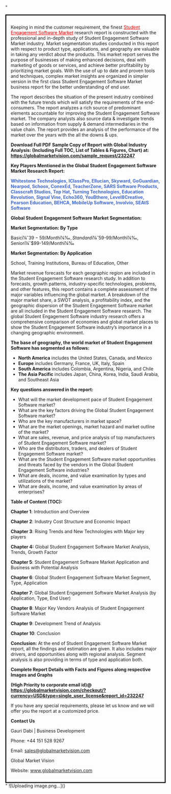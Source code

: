 "<div style='border: 3px solid black; padding: 1em;'>

Keeping in mind the customer requirement, the finest <a style='color: #ff0000;' href='https://globalmarketvision.com/reports/global-student-engagement-software-market/232247'>Student Engagement Software Market</a> research report is constructed with the professional and in-depth study of Student Engagement Software Market industry. Market segmentation studies conducted in this report with respect to product type, applications, and geography are valuable in taking any verdict about the products. This market report serves the purpose of businesses of making enhanced decisions, deal with marketing of goods or services, and achieve better profitability by prioritizing market goals. With the use of up to date and proven tools and techniques, complex market insights are organized in simpler version in the first class Student Engagement Software Market business report for the better understanding of end user.

The report describes the situation of the present industry combined with the future trends which will satisfy the requirements of the end-consumers. The report analyzes a rich source of predominant elements accountable for improving the Student Engagement Software market. The company analysts also source data &amp; investigate trends based on information from supply &amp; demand intermediaries in the value chain. The report provides an analysis of the performance of the market over the years with the all the downs &amp; ups.

<strong>Download Full PDF Sample Copy of Report with Global Industry Analysis: (Including Full TOC, List of Tables &amp; Figures, Chart) at</strong><strong>:</strong><strong> <a style='color: #ff0000;' href='https://globalmarketvision.com/sample_request/232247?utm_source=linkedinPulse&utm_medium=Dhiraj&utm_campaign=Dhiraj'><strong>https://globalmarketvision.com/sample_request/232247</strong></a></strong>

<strong>Key Players Mentioned in the Global Student Engagement Software Market Research Report:</strong>

<strong style='color: #4169e1;'>Whitestone Technologies, IClassPro, Ellucian, Skyward, GoGuardian, Nearpod, Schoox, ConexEd, TeacherZone, SARS Software Products, Classcraft Studios, Top Hat, Turning Technologies, Education Revolution, Signal Vine, Echo360, YouBthere, Level8Creative, Pearson Education, BEHCA, MobileUp Software, Involvio, SEAtS Software</strong>

<strong>Global Student Engagement Software Market Segmentation:</strong>

<strong>Market Segmentation: By Type</strong>

Basicï¼ˆ$39-59/Monthï¼‰, Standardï¼ˆ$59-99/Monthï¼‰, Seniorï¼ˆ$99-149/Monthï¼‰

<strong>Market Segmentation: By Application</strong>

School, Training Institutions, Bureau of Education, Other

Market revenue forecasts for each geographic region are included in the Student Engagement Software research study. In addition to forecasts, growth patterns, industry-specific technologies, problems, and other features, this report contains a complete assessment of the major variables influencing the global market. A breakdown of the major market share, a SWOT analysis, a profitability index, and the geographic dispersion of the Student Engagement Software market are all included in the Student Engagement Software research. The global Student Engagement Software industry research offers a comprehensive comparison of economies and global market places to show the Student Engagement Software industry’s importance in a changing geographic environment.

<strong>The base of geography, the world market of Student Engagement Software has segmented as follows:</strong>
<ul>
  <li><strong>North America</strong> includes the United States, Canada, and Mexico</li>
  <li><strong>Europe</strong> includes Germany, France, UK, Italy, Spain</li>
  <li><strong>South America</strong> includes Colombia, Argentina, Nigeria, and Chile</li>
  <li><strong>The Asia Pacific</strong> includes Japan, China, Korea, India, Saudi Arabia, and Southeast Asia</li>
</ul>
<strong>Key questions answered in the report:</strong>
<ul>
  <li>What will the market development pace of Student Engagement Software market?</li>
  <li>What are the key factors driving the Global Student Engagement Software market?</li>
  <li>Who are the key manufacturers in market space?</li>
  <li>What are the market openings, market hazard and market outline of the market?</li>
  <li>What are sales, revenue, and price analysis of top manufacturers of Student Engagement Software market?</li>
  <li>Who are the distributors, traders, and dealers of Student Engagement Software market?</li>
  <li>What are the Student Engagement Software market opportunities and threats faced by the vendors in the Global Student Engagement Software industries?</li>
  <li>What are deals, income, and value examination by types and utilizations of the market?</li>
  <li>What are deals, income, and value examination by areas of enterprises?</li>
</ul>
<strong>Table of Content (TOC): </strong>

<strong>Chapter 1</strong>: Introduction and Overview

<strong>Chapter 2</strong>: Industry Cost Structure and Economic Impact

<strong>Chapter 3</strong>: Rising Trends and New Technologies with Major key players

<strong>Chapter 4:</strong> Global Student Engagement Software Market Analysis, Trends, Growth Factor

<strong>Chapter 5</strong>: Student Engagement Software Market Application and Business with Potential Analysis

<strong>Chapter 6</strong>: Global Student Engagement Software Market Segment, Type, Application

<strong>Chapter 7</strong>: Global Student Engagement Software Market Analysis (by Application, Type, End User)

<strong>Chapter 8</strong>: Major Key Vendors Analysis of Student Engagement Software Market

<strong>Chapter 9</strong>: Development Trend of Analysis

<strong>Chapter 10</strong>: Conclusion

<strong>Conclusion:</strong> At the end of Student Engagement Software Market report, all the findings and estimation are given. It also includes major drivers, and opportunities along with regional analysis. Segment analysis is also providing in terms of type and application both.

<strong> Complete Report Details with Facts and Figures along respective Images and Graphs </strong>

<strong>(High Priority to corporate email id)</strong><strong>@</strong><strong> <strong><a style='color: #ff0000;' href='https://globalmarketvision.com/checkout/?currency=USD&type=single_user_license&report_id=232247?utm_source=linkedinPulse&utm_medium=Dhiraj&utm_campaign=Dhiraj'>https://globalmarketvision.com/checkout/?currency=USD&type=single_user_license&report_id=232247</a></strong>
</strong>

If you have any special requirements, please let us know and we will offer you the report at a customized price.

<strong>Contact Us</strong>

Gauri Dabi | Business Development

Phone: +44 151 528 9267

Email: <a href='mailto:sales@globalmarketvision.com'>sales@globalmarketvision.com</a>

Global Market Vision

Website: <a href='http://www.globalmarketvision.com/'>www.globalmarketvision.com</a>

</div>"
![Uploading image.png…]()
